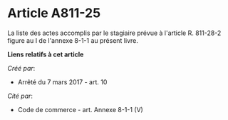 # Article A811-25

La liste des actes accomplis par le stagiaire prévue à l'article R. 811-28-2 figure au I de l'annexe 8-1-1 au présent livre.

**Liens relatifs à cet article**

_Créé par_:

  - Arrêté du 7 mars 2017 - art. 10

_Cité par_:

  - Code de commerce - art. Annexe 8-1-1 (V)
